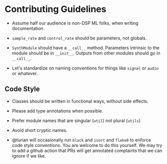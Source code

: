 Contributing Guidelines
=======================

* Assume half our audience is non-DSP ML folks, when writing
documentation.

* `sample_rate` and `control_rate` should be parameters, not globals.

* `SynthModule` should have a `__call__` method. Parameters intrinsic
to the module should be in `__init__`. Outputs from other modules
should go in `__call__`.

* Let's standardize on naming conventions for things like `signal`
or `audio` or whatever.

## Code Style

* Classes should be written in functional ways, without side effects.

* Please add type annotations when possible.

* Prefer module names that are singular (`util`) not plural (`utils`)

* Avoid short cryptic names.

* @turian will occasionally run `black` and `isort` and `flake8`
to enforce code style conventions. You are welcome to do this
yourself.  We may try to add a github action that PRs will get
annotated complaints that we can ignore if we like.
